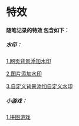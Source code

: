 # 特效

#### 随笔记录的特效 包含如下：
##### 水印：
  [1.网页背景添加水印](https://kateli.github.io/project/book/funny/watermark/index.html)

  [2.图片添加水印](https://kateli.github.io/project/book/funny/watermark/index1.html)

  [3.自定义背景添加自定义水印](https://kateli.github.io/project/book/funny/watermark/index2.html)

##### 小游戏：
  [1.拼图游戏](https://kateli.github.io/project/book/funny/game/index.html)
 